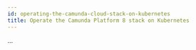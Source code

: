 ```yaml
---
id: operating-the-camunda-cloud-stack-on-kubernetes
title: Operate the Camunda Platform 8 stack on Kubernetes
---
```


...
